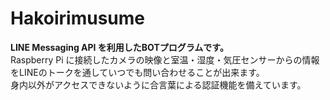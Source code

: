 # Hakoirimusume
**LINE Messaging API を利用したBOTプログラムです。**  
Raspberry Pi に接続したカメラの映像と室温・湿度・気圧センサーからの情報をLINEのトークを通していつでも問い合わせることが出来ます。  
身内以外がアクセスできないように合言葉による認証機能を備えています。
